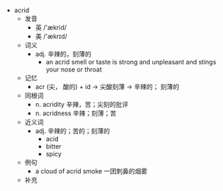 - acrid
  - 发音
    - 英 /'ækrid/
    - 美 /'ækrɪd/
  - 词义
    - adj. 辛辣的，刻薄的
      - an acrid smell or taste is strong and unpleasant and stings your nose or throat
  - 记忆
    - acr (尖， 酸的) + id → 尖酸刻薄 → 辛辣的； 刻薄的
  - 同根词
    - n. acridity 辛辣，苦；尖刻的批评
    - n. acridness 辛辣；刻薄；苦
  - 近义词
    - adj. 辛辣的；苦的；刻薄的
      - acid
      - bitter
      - spicy
  - 例句
    - a cloud of acrid smoke 一团刺鼻的烟雾
  - 补充